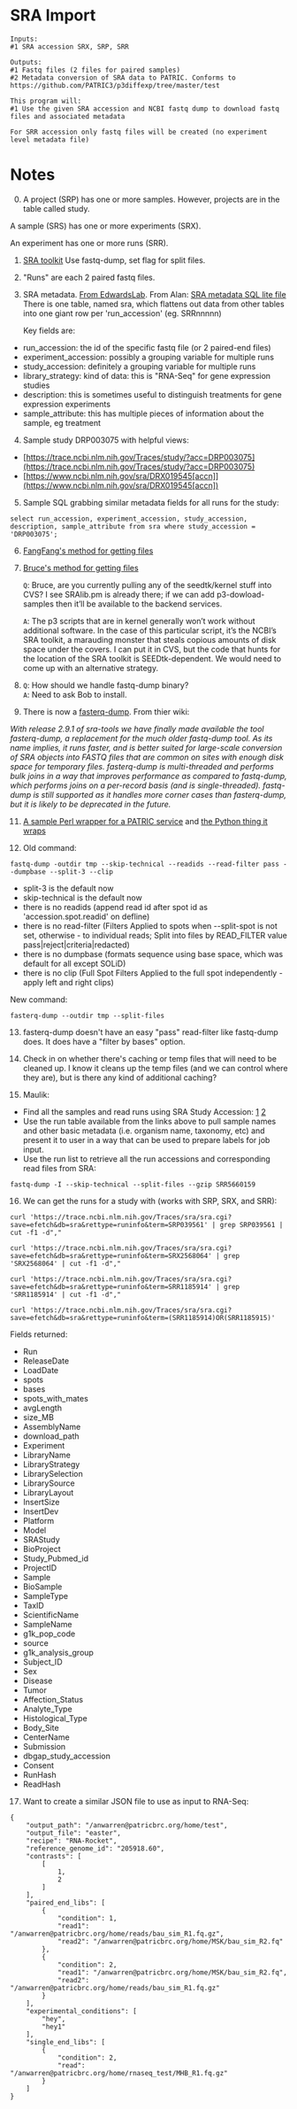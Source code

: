# SRA Import
```
Inputs:
#1 SRA accession SRX, SRP, SRR

Outputs:
#1 Fastq files (2 files for paired samples)
#2 Metadata conversion of SRA data to PATRIC. Conforms to https://github.com/PATRIC3/p3diffexp/tree/master/test

This program will:
#1 Use the given SRA accession and NCBI fastq dump to download fastq files and associated metadata

For SRR accession only fastq files will be created (no experiment level metadata file)
```

# Notes

0. A project (SRP) has one or more samples. However, projects are in the table called study.

  A sample (SRS) has one or more experiments (SRX).

  An experiment has one or more runs (SRR).

1. [SRA toolkit](https://trace.ncbi.nlm.nih.gov/Traces/sra/sra.cgi?view=software) Use fastq-dump, set flag for split files.

2. "Runs" are each 2 paired fastq files.

3. SRA metadata.  [From EdwardsLab](https://edwards.sdsu.edu/research/sra-metadata/). From Alan: [SRA metadata SQL lite file](https://s3.amazonaws.com/starbuck1/sradb/SRAmetadb.sqlite.gz)
   There is one table, named sra, which flattens out data from other tables into one giant row per 'run_accession' (eg. SRRnnnnn)

   Key fields are:
  * run_accession: the id of the specific fastq file (or 2 paired-end files)
  * experiment_accession: possibly a grouping variable for multiple runs
  * study_accession: definitely a grouping variable for multiple runs
  * library_strategy: kind of data: this is "RNA-Seq" for gene expression studies
  * description: this is sometimes useful to distinguish treatments for gene expression experiments
  * sample_attribute: this has multiple pieces of information about the sample, eg treatment


4. Sample study DRP003075 with helpful views:
  * [https://trace.ncbi.nlm.nih.gov/Traces/study/?acc=DRP003075](https://trace.ncbi.nlm.nih.gov/Traces/study/?acc=DRP003075)
  * [https://www.ncbi.nlm.nih.gov/sra/DRX019545[accn]](https://www.ncbi.nlm.nih.gov/sra/DRX019545[accn])

5. Sample SQL grabbing similar metadata fields for all runs for the study:
  ```
  select run_accession, experiment_accession, study_accession, description, sample_attribute from sra where study_accession = 'DRP003075';
  ```

6. [FangFang's method for getting files](https://github.com/TheSEED/app_service/blob/master/scripts/App-GenomeAssembly.pl#L245-L268)

7. [Bruce's method for getting files](https://github.com/SEEDtk/kernel/blob/master/scripts/p3-download-samples.pl)

   `Q`: Bruce, are you currently pulling any of the seedtk/kernel stuff into CVS? I see SRAlib.pm is already there; if we can add p3-dowload-samples then it’ll be available to the backend services.

   `A`: The p3 scripts that are in kernel generally won’t work without additional software. In the case of this particular script, it’s the NCBI’s SRA toolkit, a marauding monster that steals copious amounts of disk space under the covers. I can put it in CVS, but the code that hunts for the location of the SRA toolkit is SEEDtk-dependent. We would need to come up with an alternative strategy.

9. `Q`: How should we handle fastq-dump binary?  
   `A`: Need to ask Bob to install.

10. There is now a  [fasterq-dump](https://github.com/ncbi/sra-tools/wiki/HowTo:-fasterq-dump). From thier wiki:

   _With release 2.9.1 of sra-tools we have finally made available the tool fasterq-dump, a replacement for the much older fastq-dump tool. As its name implies, it runs faster, and is better suited for large-scale conversion of SRA objects into FASTQ files that are common on sites with enough disk space for temporary files. fasterq-dump is multi-threaded and performs bulk joins in a way that improves performance as compared to fastq-dump, which performs joins on a per-record basis (and is single-threaded). fastq-dump is still supported as it handles more corner cases than fasterq-dump, but it is likely to be deprecated in the future._

11. [A sample Perl wrapper for a PATRIC service](https://github.com/TheSEED/app_service/blob/master/scripts/App-TnSeq.pl) and [the Python thing it wraps](https://github.com/PATRIC3/p3_tnseq/blob/master/scripts/p3_tnseq.py)

12. Old command:
   ```
   fastq-dump -outdir tmp --skip-technical --readids --read-filter pass --dumpbase --split-3 --clip
   ```

   * split-3 is the default now
   * skip-technical is the default now
   * there is no readids (append read id after spot id as
 'accession.spot.readid' on defline)
   * there is no read-filter (Filters Applied to spots when --split-spot is not set, otherwise - to individual reads; Split into files by READ_FILTER value pass|reject|criteria|redacted)
   * there is no dumpbase (formats sequence using base space, which was default for all except SOLiD)
   * there is no clip (Full Spot Filters Applied to the full spot independently - apply left and right clips)

   New command:
   ```
   fasterq-dump --outdir tmp --split-files
   ```

13. fasterq-dump doesn't have an easy "pass" read-filter like fastq-dump does.  It does have a "filter by bases" option.  

14. Check in on whether there's caching or temp files that will need to be cleaned up.  I know it cleans up the temp files (and we can control where they are), but is there any kind of additional caching?

15. Maulik:
  * Find all the samples and read runs using SRA Study Accession: [1](https://www.ncbi.nlm.nih.gov/Traces/study/?acc=SRP039561)  [2](https://www.ncbi.nlm.nih.gov/Traces/study/?acc=SRP100071)
  * Use the run table available from the links above to pull sample names
and other basic metadata (i.e. organism name, taxonomy, etc) and present it
to user in a way that can be used to prepare labels for job input.
  * Use the run list to retrieve all the run accessions and corresponding read files from SRA:
   ```
   fastq-dump -I --skip-technical --split-files --gzip SRR5660159
   ```

16. We can get the runs for a study with (works with SRP, SRX, and SRR):
   ```
   curl 'https://trace.ncbi.nlm.nih.gov/Traces/sra/sra.cgi?save=efetch&db=sra&rettype=runinfo&term=SRP039561' | grep SRP039561 | cut -f1 -d","

   curl 'https://trace.ncbi.nlm.nih.gov/Traces/sra/sra.cgi?save=efetch&db=sra&rettype=runinfo&term=SRX2568064' | grep 'SRX2568064' | cut -f1 -d","

   curl 'https://trace.ncbi.nlm.nih.gov/Traces/sra/sra.cgi?save=efetch&db=sra&rettype=runinfo&term=SRR1185914' | grep 'SRR1185914' | cut -f1 -d","

   curl 'https://trace.ncbi.nlm.nih.gov/Traces/sra/sra.cgi?save=efetch&db=sra&rettype=runinfo&term=(SRR1185914)OR(SRR1185915)'
   ```

   Fields returned:
   * Run
   * ReleaseDate
   * LoadDate
   * spots
   * bases
   * spots_with_mates
   * avgLength
   * size_MB
   * AssemblyName
   * download_path
   * Experiment
   * LibraryName
   * LibraryStrategy
   * LibrarySelection
   * LibrarySource
   * LibraryLayout
   * InsertSize
   * InsertDev
   * Platform
   * Model
   * SRAStudy
   * BioProject
   * Study_Pubmed_id
   * ProjectID
   * Sample
   * BioSample
   * SampleType
   * TaxID
   * ScientificName
   * SampleName
   * g1k_pop_code
   * source
   * g1k_analysis_group
   * Subject_ID
   * Sex
   * Disease
   * Tumor
   * Affection_Status
   * Analyte_Type
   * Histological_Type
   * Body_Site
   * CenterName
   * Submission
   * dbgap_study_accession
   * Consent
   * RunHash
   * ReadHash

17. Want to create a similar JSON file to use as input to RNA-Seq:
  ```
  {
      "output_path": "/anwarren@patricbrc.org/home/test",
      "output_file": "easter",
      "recipe": "RNA-Rocket",
      "reference_genome_id": "205918.60",
      "contrasts": [
          [
              1,
              2
          ]
      ],
      "paired_end_libs": [
          {
              "condition": 1,
              "read1": "/anwarren@patricbrc.org/home/reads/bau_sim_R1.fq.gz",
              "read2": "/anwarren@patricbrc.org/home/MSK/bau_sim_R2.fq"
          },
          {
              "condition": 2,
              "read1": "/anwarren@patricbrc.org/home/MSK/bau_sim_R2.fq",
              "read2": "/anwarren@patricbrc.org/home/reads/bau_sim_R1.fq.gz"
          }
      ],
      "experimental_conditions": [
          "hey",
          "hey1"
      ],
      "single_end_libs": [
          {
              "condition": 2,
              "read": "/anwarren@patricbrc.org/home/rnaseq_test/MHB_R1.fq.gz"
          }
      ]
  }
  ```
